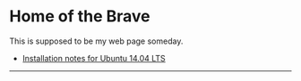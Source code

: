 # Home of the Brave

This is supposed to be my web page someday.

  * [Installation notes for Ubuntu 14.04 LTS](ubuntu-14.04.html)

***

